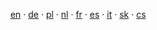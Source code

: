 <i class="fa fa-language"></i>
   <a href="{{base-url}}en/litecoin/">en</a>
 · <a href="{{base-url}}de/litecoin/">de</a>
 · <a href="{{base-url}}pl/litecoin/">pl</a>
 · <a href="{{base-url}}nl/litecoin/">nl</a>
 · <a href="{{base-url}}fr/litecoin/">fr</a>
 · <a href="{{base-url}}es/litecoin/">es</a>
 · <a href="{{base-url}}it/litecoin/">it</a>
 · <a href="{{base-url}}sk/litecoin/">sk</a>
 · <a href="{{base-url}}litecoin/">cs</a>
 
 